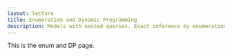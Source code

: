 ```yaml
---
layout: lecture
title: Enumeration and Dynamic Programming
description: Models with nested queries. Exact inference by enumeration with and without caching.
---
```


This is the enum and DP page.
